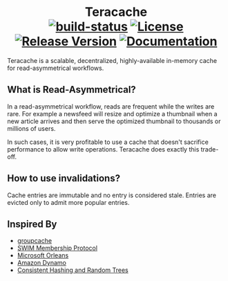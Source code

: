 <h1 align=center>
Teracache
<br>
<a href="http://travis-ci.org/tmrts/teracache"><img alt="build-status" src="https://img.shields.io/badge/build-passing-brightgreen.svg?style=flat-square" /></a>
<a href="https://github.com/tmrts/teracache/blob/master/LICENSE" ><img alt="License" src="https://img.shields.io/badge/license-Apache%20License%202.0-E91E63.svg?style=flat-square"/></a>
<a href="https://github.com/tmrts/teracache/releases" ><img alt="Release Version" src="https://img.shields.io/badge/release-v0.0.1-blue.svg?style=flat-square"/></a>
<a href="https://godoc.org/github.com/tmrts/teracache" ><img alt="Documentation" src="https://img.shields.io/badge/godoc-reference-5272B4.svg?style=flat-square"/></a>
</h1>

Teracache is a scalable, decentralized, highly-available in-memory cache for
read-asymmetrical workflows.

## What is Read-Asymmetrical?

In a read-asymmetrical workflow, reads are frequent while the writes are rare.
For example a newsfeed will resize and optimize a thumbnail when a new article
arrives and then serve the optimized thumbnail to thousands or millions of
users.

In such cases, it is very profitable to use a cache that doesn't sacrifice
performance to allow write operations. Teracache does exactly this trade-off.

## How to use invalidations?

Cache entries are immutable and no entry is considered stale. Entries
are evicted only to admit more popular entries.

## Inspired By

- [groupcache](https://github.com/golang/groupcache)
- [SWIM Membership Protocol](https://www.cs.cornell.edu/~asdas/research/dsn02-swim.pdf)
- [Microsoft Orleans](https://www.microsoft.com/en-us/research/wp-content/uploads/2016/02/Orleans-MSR-TR-2014-41.pdf)
- [Amazon Dynamo](http://s3.amazonaws.com/AllThingsDistributed/sosp/amazon-dynamo-sosp2007.pdf)
- [Consistent Hashing and Random Trees](https://www.akamai.com/es/es/multimedia/documents/technical-publication/consistent-hashing-and-random-trees-distributed-caching-protocols-for-relieving-hot-spots-on-the-world-wide-web-technical-publication.pdf)
